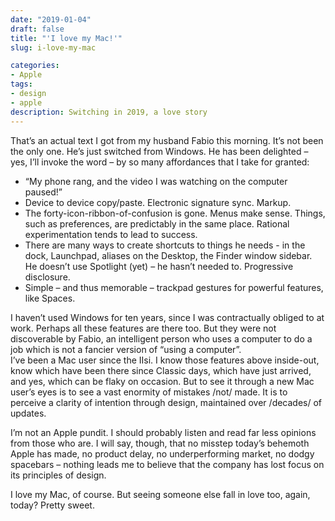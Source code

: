 ```yaml
---
date: "2019-01-04"
draft: false
title: "'I love my Mac!'"
slug: i-love-my-mac

categories:
- Apple
tags:
- design
- apple
description: Switching in 2019, a love story
---
```


That’s an actual text I got from my husband Fabio this morning. It’s not been the only one. He’s just switched from Windows.
He has been delighted – yes, I’ll invoke the word – by so many affordances that I take for granted:

* 	“My phone rang, and the video I was watching on the computer paused!”
* Device to device copy/paste. Electronic signature sync. Markup.
* 	The forty-icon-ribbon-of-confusion is gone. Menus make sense. Things, such as preferences, are predictably in the same place. Rational experimentation tends to lead to success.
* 	There are many ways to create shortcuts to things he needs - in the dock, Launchpad, aliases on the Desktop, the Finder window sidebar. He doesn’t use Spotlight (yet) – he hasn’t needed to. Progressive disclosure.
* 	Simple –  and thus memorable – trackpad gestures for powerful features, like Spaces.

I haven’t used Windows for ten years, since I was contractually obliged to at work. Perhaps all these features are there too. But they were not discoverable by Fabio, an intelligent person who uses a computer to do a job which is not a fancier version of “using a computer”.  
I’ve been a Mac user since the IIsi. I know those features above inside-out, know which have been there since Classic days, which have just arrived, and yes, which can be flaky on occasion. But to see it through a new Mac user’s eyes is to see a vast enormity of mistakes /not/ made. It is to perceive a clarity of intention through design, maintained over /decades/ of updates.

I’m not an Apple pundit. I should probably listen and read far less opinions from those who are. I will say, though, that no misstep today’s behemoth Apple has made, no product delay, no underperforming market, no dodgy spacebars – nothing leads me to believe that the company has lost focus on its principles of design.

I love my Mac, of course. But seeing someone else fall in love too, again, today? Pretty sweet.
